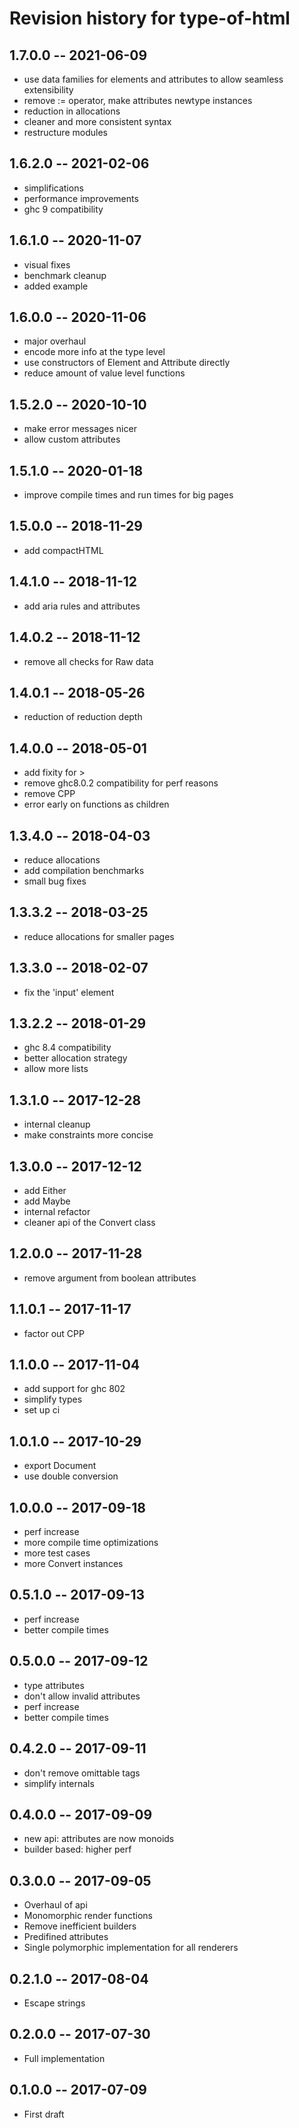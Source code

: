 # Revision history for type-of-html

## 1.7.0.0  -- 2021-06-09

* use data families for elements and attributes to allow seamless extensibility
* remove := operator, make attributes newtype instances
* reduction in allocations
* cleaner and more consistent syntax
* restructure modules

## 1.6.2.0  -- 2021-02-06

* simplifications
* performance improvements
* ghc 9 compatibility

## 1.6.1.0  -- 2020-11-07

* visual fixes
* benchmark cleanup
* added example

## 1.6.0.0  -- 2020-11-06

* major overhaul
* encode more info at the type level
* use constructors of Element and Attribute directly
* reduce amount of value level functions

## 1.5.2.0  -- 2020-10-10

* make error messages nicer
* allow custom attributes

## 1.5.1.0  -- 2020-01-18

* improve compile times and run times for big pages

## 1.5.0.0  -- 2018-11-29

* add compactHTML

## 1.4.1.0  -- 2018-11-12

* add aria rules and attributes

## 1.4.0.2  -- 2018-11-12

* remove all checks for Raw data

## 1.4.0.1  -- 2018-05-26

* reduction of reduction depth

## 1.4.0.0  -- 2018-05-01

* add fixity for >
* remove ghc8.0.2 compatibility for perf reasons
* remove CPP
* error early on functions as children

## 1.3.4.0  -- 2018-04-03

* reduce allocations
* add compilation benchmarks
* small bug fixes

## 1.3.3.2  -- 2018-03-25

* reduce allocations for smaller pages

## 1.3.3.0  -- 2018-02-07

* fix the 'input' element

## 1.3.2.2  -- 2018-01-29

* ghc 8.4 compatibility
* better allocation strategy
* allow more lists

## 1.3.1.0  -- 2017-12-28

* internal cleanup
* make constraints more concise

## 1.3.0.0  -- 2017-12-12

* add Either
* add Maybe
* internal refactor
* cleaner api of the Convert class

## 1.2.0.0  -- 2017-11-28

* remove argument from boolean attributes

## 1.1.0.1  -- 2017-11-17

* factor out CPP

## 1.1.0.0  -- 2017-11-04

* add support for ghc 802
* simplify types
* set up ci

## 1.0.1.0  -- 2017-10-29

* export Document
* use double conversion

## 1.0.0.0  -- 2017-09-18

* perf increase
* more compile time optimizations
* more test cases
* more Convert instances

## 0.5.1.0  -- 2017-09-13

* perf increase
* better compile times

## 0.5.0.0  -- 2017-09-12

* type attributes
* don't allow invalid attributes
* perf increase
* better compile times

## 0.4.2.0  -- 2017-09-11

* don't remove omittable tags
* simplify internals

## 0.4.0.0  -- 2017-09-09

* new api: attributes are now monoids
* builder based: higher perf

## 0.3.0.0  -- 2017-09-05

* Overhaul of api
* Monomorphic render functions
* Remove inefficient builders
* Predifined attributes
* Single polymorphic implementation for all renderers

## 0.2.1.0  -- 2017-08-04

* Escape strings

## 0.2.0.0  -- 2017-07-30

* Full implementation

## 0.1.0.0  -- 2017-07-09

* First draft
